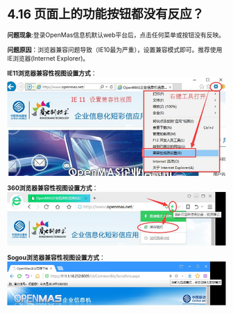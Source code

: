 # 4.16 页面上的功能按钮都没有反应？

**问题现象**:登录OpenMas信息机默认web平台后，点击任何菜单或按钮没有反映。

**问题原因**：浏览器兼容问题导致（IE10最为严重），设置兼容模式即可。推荐使用IE浏览器(Internet Explorer)。

**IE11浏览器兼容性视图设置方式**：  
<img src="../images/compatibleSet_IE11.jpg" alt="图片被外星人掠走了┌(。Д。)┐" title="IE11浏览器兼容性视图设置方式">

**360浏览器兼容性视图设置方式**：  
<img src="../images/compatibleSet_360.jpg" alt="图片被外星人掠走了┌(。Д。)┐" title="360浏览器兼容性视图设置方式">

**Sogou浏览器兼容性视图设置方式**：  
<img src="../images/compatibleSet_sogou.jpg" alt="图片被外星人掠走了┌(。Д。)┐" title="Sogou浏览器兼容性视图设置方式">